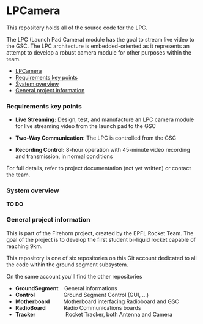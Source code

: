 # LPCamera
This repository holds all of the source code for the LPC.

The LPC (Launch Pad Camera) module has the goal to stream live video to the GSC.
The LPC architecture is embedded-oriented as it represents an attempt to develop a robust camera module for other purposes within the team.

- [LPCamera](#lpcamera)
- [Requirements key points](#requirements-key-points)
- [System overview](#system-overview)
- [General project information](#general-project-information)


### Requirements key points

- **Live Streaming:** Design, test, and manufacture an LPC camera module for live streaming video from the launch pad to the GSC

- **Two-Way Communication:**  The LPC is controlled from the GSC

- **Recording Control:** 8-hour operation with 45-minute video recording and transmission, in normal conditions

For full details, refer to project documentation (not yet written) or contact the team.


### System overview
**TO DO**


### General project information
This is part of the Firehorn project, created by the EPFL Rocket Team. The goal of the project is to develop the first student bi-liquid rocket capable of reaching 9km.

This repository is one of six repositories on this Git account dedicated to all the code within the ground segment subsystem. 

On the same account you'll find the other repositories
- **GroundSegment** &nbsp;&nbsp;&nbsp;General informations
- **Control** &nbsp;&nbsp;&nbsp;&nbsp;&nbsp;&nbsp;&nbsp;&nbsp;&nbsp;&nbsp;&nbsp;&nbsp;&nbsp;&nbsp;&nbsp;&nbsp;&nbsp;&nbsp;Ground Segment Control (GUI, ...) 
- **Motherboard** &nbsp;&nbsp;&nbsp;&nbsp;&nbsp;&nbsp;&nbsp;&nbsp;Motherboard interfacing Radioboard and GSC
- **RadioBoard** &nbsp;&nbsp;&nbsp;&nbsp;&nbsp;&nbsp;&nbsp;&nbsp;&nbsp;&nbsp;&nbsp;Radio Communications boards
- **Tracker** &nbsp;&nbsp;&nbsp;&nbsp;&nbsp;&nbsp;&nbsp;&nbsp;&nbsp;&nbsp;&nbsp;&nbsp;&nbsp;&nbsp;&nbsp;&nbsp;&nbsp;&nbsp;&nbsp;Rocket Tracker, both Antenna and Camera
